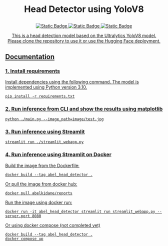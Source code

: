 <h1><p align="center">Head Detector using YoloV8</p></h1>


<p align="center">
  <a href="https://github.com/AbelKidane-abita/Reports/blob/main/notebooks/Report.ipynb"><img  alt="Static Badge" src="https://img.shields.io/badge/Report-Jupyter%20Notebook-orange" target="_blank">
   <a  href="https://huggingface.co/spaces/AbelKidane/headdetector" ><img alt="Static Badge" src="https://img.shields.io/badge/%F0%9F%A4%97-Hugging%20Face-yellow" target="_blank"> 
     <a  href="https://hub.docker.com/r/abelkidane/reports" ><img alt="Static Badge" src="https://img.shields.io/badge/docker-abelkidane%2Freports-blue?logo=docker" target="_blank"> 
    
</p> 
     
<p align="center">
  This is a head detection model based on the Ultralytics YoloV8 model. Please clone the repository to use it or use the Hugging Face deployment.
</p>

<h2>Documentation</h2>

### 1. Install requirements

Install dependencies using the following command. The model is implemented using Python version 3.10. 
```
pip install -r requirements.txt

```

### 2. Run inference from CLI and show the results using matplotlib
```
python ./main.py --image_path=image/test.jpg

```

### 3. Run inference using Streamlit
```
streamlit run ./streamlit_webapp.py

```
### 4. Run inference using Streamlit on Docker

Build the image from the Dockerfile:
```
docker build --tag abel_head_detector .
```


Or pull the image from docker hub:
```
docker pull abelkidane/reports
```

Run the image using docker run:
```
docker run -it abel_head_detector streamlit run streamlit_webapp.py --server.port 8080
```

Or using docker compose (not completed yet)
```
docker build --tag abel_head_detector .
docker compose up

```
